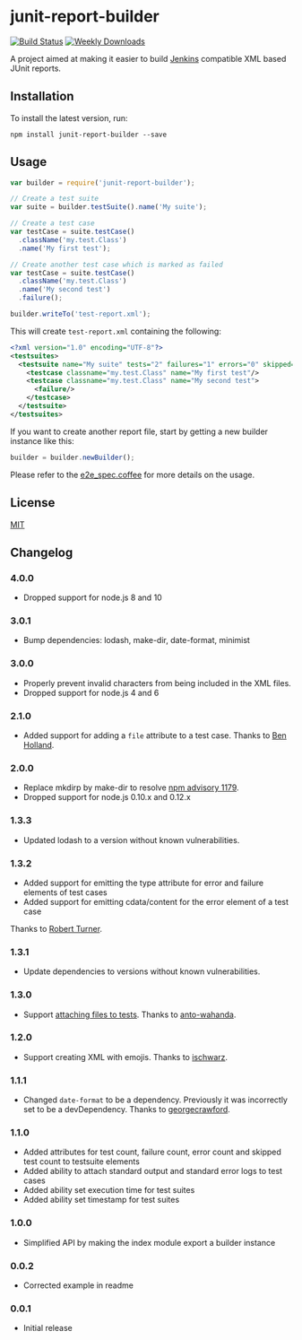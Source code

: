 junit-report-builder
====================

[![Build Status](https://github.com/davidparsson/junit-report-builder/workflows/CI/badge.svg)](https://github.com/davidparsson/junit-report-builder/actions?query=workflow%3ACI)
[![Weekly Downloads](https://img.shields.io/npm/dw/junit-report-builder.svg)](https://www.npmjs.com/package/junit-report-builder)

A project aimed at making it easier to build [Jenkins](http://jenkins-ci.org/) compatible XML based JUnit reports.

Installation
------------

To install the latest version, run:

    npm install junit-report-builder --save

Usage
-----

```JavaScript
var builder = require('junit-report-builder');

// Create a test suite
var suite = builder.testSuite().name('My suite');

// Create a test case
var testCase = suite.testCase()
  .className('my.test.Class')
  .name('My first test');

// Create another test case which is marked as failed
var testCase = suite.testCase()
  .className('my.test.Class')
  .name('My second test')
  .failure();

builder.writeTo('test-report.xml');
```

This will create `test-report.xml` containing the following:

```XML
<?xml version="1.0" encoding="UTF-8"?>
<testsuites>
  <testsuite name="My suite" tests="2" failures="1" errors="0" skipped="0">
    <testcase classname="my.test.Class" name="My first test"/>
    <testcase classname="my.test.Class" name="My second test">
      <failure/>
    </testcase>
  </testsuite>
</testsuites>
```

If you want to create another report file, start by getting a new
builder instance like this:
```JavaScript
builder = builder.newBuilder();
```

Please refer to the [e2e_spec.coffee](spec/e2e_spec.coffee) for more details on the usage.

License
-------

[MIT](LICENSE)

Changelog
---------
### 4.0.0
- Dropped support for node.js 8 and 10

### 3.0.1
- Bump dependencies: lodash, make-dir, date-format, minimist

### 3.0.0
- Properly prevent invalid characters from being included in the XML files.
- Dropped support for node.js 4 and 6

### 2.1.0
- Added support for adding a `file` attribute to a test case. Thanks to [Ben Holland](https://github.com/hollandben).

### 2.0.0
- Replace mkdirp by make-dir to resolve [npm advisory 1179](https://www.npmjs.com/advisories/1179).
- Dropped support for node.js 0.10.x and 0.12.x

### 1.3.3
- Updated lodash to a version without known vulnerabilities.

### 1.3.2
- Added support for emitting the type attribute for error and failure elements of test cases
- Added support for emitting cdata/content for the error element of a test case

Thanks to [Robert Turner](https://github.com/rturner-edjuster).

### 1.3.1
- Update dependencies to versions without known vulnerabilities.

### 1.3.0
- Support [attaching files to tests](http://kohsuke.org/2012/03/13/attaching-files-to-junit-tests/). Thanks to [anto-wahanda](https://github.com/anto-wahanda).

### 1.2.0
- Support creating XML with emojis. Thanks to [ischwarz](https://github.com/ischwarz).

### 1.1.1
- Changed `date-format` to be a dependency. Previously it was incorrectly set to be a devDependency. Thanks to [georgecrawford](https://github.com/georgecrawford).

### 1.1.0
- Added attributes for test count, failure count, error count and skipped test count to testsuite elements
- Added ability to attach standard output and standard error logs to test cases
- Added ability set execution time for test suites
- Added ability set timestamp for test suites

### 1.0.0
- Simplified API by making the index module export a builder instance

### 0.0.2
- Corrected example in readme

### 0.0.1
- Initial release
